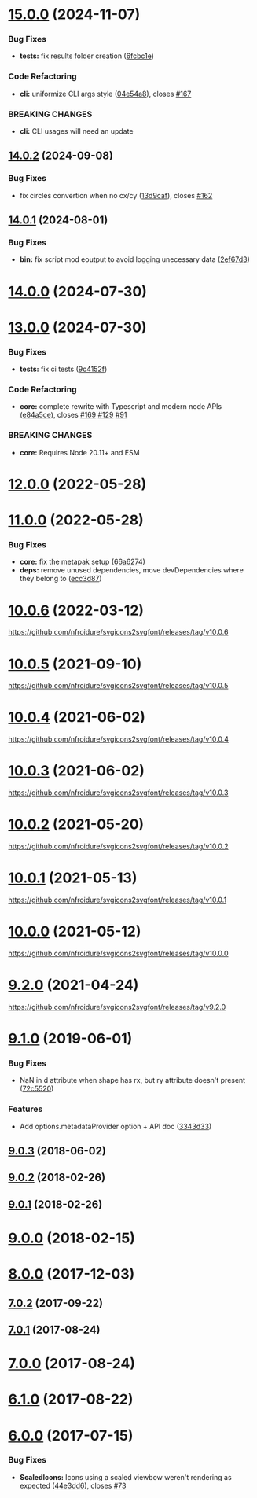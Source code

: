 # [15.0.0](https://github.com/nfroidure/svgicons2svgfont/compare/v14.0.2...v15.0.0) (2024-11-07)


### Bug Fixes

* **tests:** fix results folder creation ([6fcbc1e](https://github.com/nfroidure/svgicons2svgfont/commit/6fcbc1e9c7cf157e783527a1861c762733b3cfbb))


### Code Refactoring

* **cli:** uniformize CLI args style ([04e54a8](https://github.com/nfroidure/svgicons2svgfont/commit/04e54a8824d83575c7d4d17537e31c7c7425f83f)), closes [#167](https://github.com/nfroidure/svgicons2svgfont/issues/167)


### BREAKING CHANGES

* **cli:** CLI usages will need an update



## [14.0.2](https://github.com/nfroidure/svgicons2svgfont/compare/v14.0.1...v14.0.2) (2024-09-08)


### Bug Fixes

* fix circles convertion when no cx/cy ([13d9caf](https://github.com/nfroidure/svgicons2svgfont/commit/13d9caf999242490289c2ef0c22780120cdc030b)), closes [#162](https://github.com/nfroidure/svgicons2svgfont/issues/162)



## [14.0.1](https://github.com/nfroidure/svgicons2svgfont/compare/v14.0.0...v14.0.1) (2024-08-01)


### Bug Fixes

* **bin:** fix script mod eoutput to avoid logging unecessary data ([2ef67d3](https://github.com/nfroidure/svgicons2svgfont/commit/2ef67d320ef31e01d4ad4eab996adf9eb1386358))



# [14.0.0](https://github.com/nfroidure/svgicons2svgfont/compare/v13.0.0...v14.0.0) (2024-07-30)



# [13.0.0](https://github.com/nfroidure/svgicons2svgfont/compare/v12.0.0...v13.0.0) (2024-07-30)


### Bug Fixes

* **tests:** fix ci tests ([9c4152f](https://github.com/nfroidure/svgicons2svgfont/commit/9c4152f42c465db06841fd46ba02c55d4c2d6cdc))


### Code Refactoring

* **core:** complete rewrite with Typescript and modern node APIs ([e84a5ce](https://github.com/nfroidure/svgicons2svgfont/commit/e84a5ceca5c3b73662d986ffbfcadabbe8b766d8)), closes [#169](https://github.com/nfroidure/svgicons2svgfont/issues/169) [#129](https://github.com/nfroidure/svgicons2svgfont/issues/129) [#91](https://github.com/nfroidure/svgicons2svgfont/issues/91)


### BREAKING CHANGES

* **core:** Requires Node 20.11+ and ESM



# [12.0.0](https://github.com/nfroidure/svgicons2svgfont/compare/v11.0.0...v12.0.0) (2022-05-28)



# [11.0.0](https://github.com/nfroidure/svgicons2svgfont/compare/v10.0.6...v11.0.0) (2022-05-28)


### Bug Fixes

* **core:** fix the metapak setup ([66a6274](https://github.com/nfroidure/svgicons2svgfont/commit/66a6274d2917979298a96fc7597ceb68d1689b83))
* **deps:** remove unused dependencies, move devDependencies where they belong to ([ecc3d87](https://github.com/nfroidure/svgicons2svgfont/commit/ecc3d8736df9d7dbb4116475c8bc1b062bd70565))



<a name="10.0.6"></a>
# [10.0.6](https://github.com/nfroidure/svgicons2svgfont/compare/v10.0.5...v10.0.6) (2022-03-12)

https://github.com/nfroidure/svgicons2svgfont/releases/tag/v10.0.6

<a name="10.0.5"></a>
# [10.0.5](https://github.com/nfroidure/svgicons2svgfont/compare/v10.0.4...v10.0.5) (2021-09-10)

https://github.com/nfroidure/svgicons2svgfont/releases/tag/v10.0.5

<a name="10.0.4"></a>
# [10.0.4](https://github.com/nfroidure/svgicons2svgfont/compare/v10.0.4...v10.0.4) (2021-06-02)

https://github.com/nfroidure/svgicons2svgfont/releases/tag/v10.0.4

<a name="10.0.3"></a>
# [10.0.3](https://github.com/nfroidure/svgicons2svgfont/compare/v10.0.2...v10.0.3) (2021-06-02)

https://github.com/nfroidure/svgicons2svgfont/releases/tag/v10.0.3

<a name="10.0.2"></a>
# [10.0.2](https://github.com/nfroidure/svgicons2svgfont/compare/v10.0.1...v10.0.2) (2021-05-20)

https://github.com/nfroidure/svgicons2svgfont/releases/tag/v10.0.2

<a name="10.0.1"></a>
# [10.0.1](https://github.com/nfroidure/svgicons2svgfont/compare/v9.2.0...v10.0.1) (2021-05-13)

https://github.com/nfroidure/svgicons2svgfont/releases/tag/v10.0.1

<a name="10.0.0"></a>
# [10.0.0](https://github.com/nfroidure/svgicons2svgfont/compare/v9.2.0...v10.0.0) (2021-05-12)

https://github.com/nfroidure/svgicons2svgfont/releases/tag/v10.0.0

<a name="9.2.0"></a>
# [9.2.0](https://github.com/nfroidure/svgicons2svgfont/compare/v9.1.0...v9.2.0) (2021-04-24)

https://github.com/nfroidure/svgicons2svgfont/releases/tag/v9.2.0

<a name="9.1.0"></a>
# [9.1.0](https://github.com/nfroidure/svgicons2svgfont/compare/v9.0.3...v9.1.0) (2019-06-01)


### Bug Fixes

* NaN in d attribute when shape has rx, but ry attribute doesn't present ([72c5520](https://github.com/nfroidure/svgicons2svgfont/commit/72c5520))


### Features

* Add options.metadataProvider option + API doc ([3343d33](https://github.com/nfroidure/svgicons2svgfont/commit/3343d33))



<a name="9.0.3"></a>
## [9.0.3](https://github.com/nfroidure/svgicons2svgfont/compare/v9.0.2...v9.0.3) (2018-06-02)



<a name="9.0.2"></a>
## [9.0.2](https://github.com/nfroidure/svgicons2svgfont/compare/v9.0.1...v9.0.2) (2018-02-26)



<a name="9.0.1"></a>
## [9.0.1](https://github.com/nfroidure/svgicons2svgfont/compare/v9.0.0...v9.0.1) (2018-02-26)



<a name="9.0.0"></a>
# [9.0.0](https://github.com/nfroidure/svgicons2svgfont/compare/v8.0.0...v9.0.0) (2018-02-15)



<a name="8.0.0"></a>
# [8.0.0](https://github.com/nfroidure/svgicons2svgfont/compare/v7.0.0...v8.0.0) (2017-12-03)



<a name="7.0.2"></a>
## [7.0.2](https://github.com/nfroidure/svgicons2svgfont/compare/v7.0.0...v7.0.2) (2017-09-22)



<a name="7.0.1"></a>
## [7.0.1](https://github.com/nfroidure/svgicons2svgfont/compare/v7.0.0...v7.0.1) (2017-08-24)



<a name="7.0.0"></a>
# [7.0.0](https://github.com/nfroidure/svgicons2svgfont/compare/v6.0.0...v7.0.0) (2017-08-24)



<a name="6.1.0"></a>
# [6.1.0](https://github.com/nfroidure/svgicons2svgfont/compare/v6.0.0...v6.1.0) (2017-08-22)



<a name="6.0.0"></a>
# [6.0.0](https://github.com/nfroidure/svgicons2svgfont/compare/v5.0.2...v6.0.0) (2017-07-15)


### Bug Fixes

* **ScaledIcons:** Icons using a scaled viewbow weren't rendering as expected ([44e3dd6](https://github.com/nfroidure/svgicons2svgfont/commit/44e3dd6)), closes [#73](https://github.com/nfroidure/svgicons2svgfont/issues/73)



